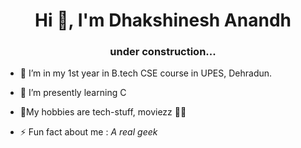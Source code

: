 <h1 align="center">Hi 👋, I'm Dhakshinesh Anandh</h1>
<h3 align="center">under construction...</h3>

- 🔭 I’m in my 1st year in B.tech CSE course in UPES, Dehradun.
- 🌱 I’m presently learning C
- 💬My hobbies are tech-stuff, moviezz 👾👾

- ⚡ Fun fact about me :   *A real geek*

